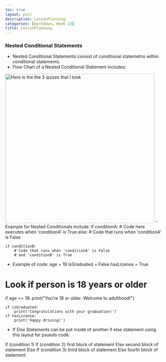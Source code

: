 ```yaml
---
toc: true
layout: post
description: LessonPlanning
categories: [markdown, Week 13]
title: LessonPlanning
---
```


### Nested Conditional Statements
- Nested Conditional Statements consist of conditional statemetns within conditional statements.
- Flow Chart of a Nested Conditional Statement includes: 
<img src='{{ "/images/nestedconditional.PNG" | relative_url }}' width='480' alt='Here is the the 3 quizes that I took'>
- Example for Nested Conditionals include:
if conditionA:
    # Code here executes when 'conditionA' is True
else:
    # Code that runs when 'conditionA' is False

    if conditionB:
        # Code that runs when 'conditionA' is False
        # and 'conditionB' is True
- Example of code:
age = 19
isGraduated = False
hasLicense = True

# Look if person is 18 years or older
if age >= 18:
    print("You're 18 or older. Welcome to adulthood!")

    if isGraduated:
        print('Congratulations with your graduation!')
    if hasLicense:
        print('Happy driving!')
- If Else Statements can be put inside of another if else statement using this layout for psuedo code.

If (condition 1)
    If (condition 2)
        first block of statement
    Else 
        second block of statement
Else
    If (condition 3)
        third block of statement
    Else 
        fourth block of statement
